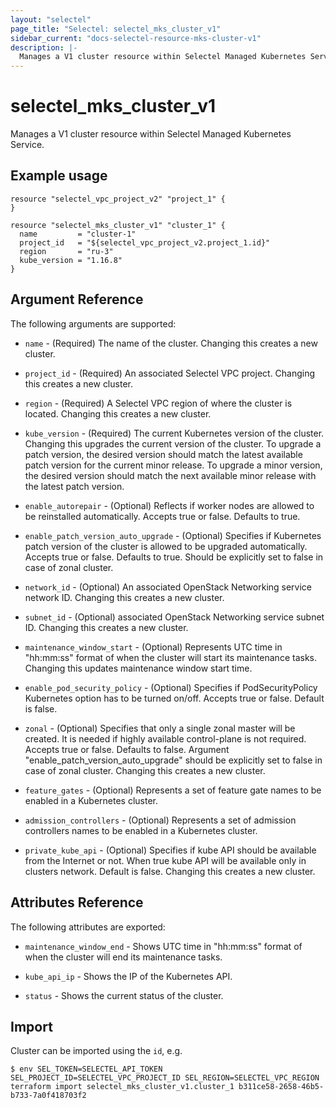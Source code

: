 ```yaml
---
layout: "selectel"
page_title: "Selectel: selectel_mks_cluster_v1"
sidebar_current: "docs-selectel-resource-mks-cluster-v1"
description: |-
  Manages a V1 cluster resource within Selectel Managed Kubernetes Service.
---
```


# selectel\_mks\_cluster\_v1

Manages a V1 cluster resource within Selectel Managed Kubernetes Service.

## Example usage

```hcl
resource "selectel_vpc_project_v2" "project_1" {
}

resource "selectel_mks_cluster_v1" "cluster_1" {
  name         = "cluster-1"
  project_id   = "${selectel_vpc_project_v2.project_1.id}"
  region       = "ru-3"
  kube_version = "1.16.8"
}
```

## Argument Reference

The following arguments are supported:

* `name` - (Required) The name of the cluster.
  Changing this creates a new cluster.

* `project_id` - (Required) An associated Selectel VPC project.
  Changing this creates a new cluster.

* `region` - (Required) A Selectel VPC region of where the cluster is located.
  Changing this creates a new cluster.

* `kube_version` - (Required) The current Kubernetes version of the cluster.
  Changing this upgrades the current version of the cluster.
  To upgrade a patch version, the desired version should match the latest available patch version for
  the current minor release.
  To upgrade a minor version, the desired version should match the next available minor release with
  the latest patch version.

* `enable_autorepair` - (Optional) Reflects if worker nodes are allowed to be reinstalled automatically.
  Accepts true or false. Defaults to true.

* `enable_patch_version_auto_upgrade` - (Optional) Specifies if Kubernetes patch version of the cluster
  is allowed to be upgraded automatically.
  Accepts true or false. Defaults to true.
  Should be explicitly set to false in case of zonal cluster.

* `network_id` - (Optional) An associated OpenStack Networking service network ID.
  Changing this creates a new cluster.

* `subnet_id` - (Optional) associated OpenStack Networking service subnet ID.
  Changing this creates a new cluster.

* `maintenance_window_start` - (Optional) Represents UTC time in "hh:mm:ss" format of when the cluster
   will start its maintenance tasks.
   Changing this updates maintenance window start time.

* `enable_pod_security_policy` - (Optional) Specifies if PodSecurityPolicy Kubernetes option has to be turned on/off.
   Accepts true or false. Default is false.

* `zonal` - (Optional) Specifies that only a single zonal master will be created.
    It is needed if highly available control-plane is not required.
    Accepts true or false. Defaults to false.
    Argument "enable_patch_version_auto_upgrade" should be explicitly set to false in case of zonal cluster.
    Changing this creates a new cluster.

* `feature_gates` - (Optional) Represents a set of feature gate names to be enabled in a Kubernetes cluster.

* `admission_controllers` - (Optional) Represents a set of admission controllers names to be enabled in a Kubernetes cluster.

* `private_kube_api` - (Optional) Specifies if kube API should be available from the Internet or not.
    When true kube API will be available only in clusters network. Default is false.
    Changing this creates a new cluster.

## Attributes Reference

The following attributes are exported:

* `maintenance_window_end` - Shows UTC time in "hh:mm:ss" format of when the cluster
   will end its maintenance tasks.

* `kube_api_ip` - Shows the IP of the Kubernetes API.

* `status` - Shows the current status of the cluster.

## Import

Cluster can be imported using the `id`, e.g.

```shell
$ env SEL_TOKEN=SELECTEL_API_TOKEN SEL_PROJECT_ID=SELECTEL_VPC_PROJECT_ID SEL_REGION=SELECTEL_VPC_REGION terraform import selectel_mks_cluster_v1.cluster_1 b311ce58-2658-46b5-b733-7a0f418703f2
```
